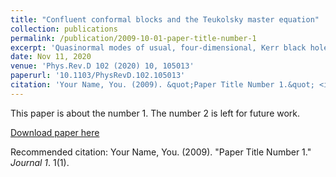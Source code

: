```yaml
---
title: "Confluent conformal blocks and the Teukolsky master equation"
collection: publications
permalink: /publication/2009-10-01-paper-title-number-1
excerpt: 'Quasinormal modes of usual, four-dimensional, Kerr black holes are described by certain solutions of a confluent Heun differential equation. In this work, we express these solutions in terms of the connection matrices for a Riemann-Hilbert problem, which was recently solved in terms of the Painlevé V transcendent. We use this formulation to generate small-frequency expansions for the angular spheroidal harmonic eigenvalue and derive conditions on the monodromy properties for the radial modes. Using exponentiation, we relate the accessory parameter to a semiclassical conformal description and discuss the properties of the operators involved. For the radial equation, while the operators at the horizons have Liouville momenta proportional to the entropy intake, we find that spatial infinity is described by a Whittaker operator.'
date: Nov 11, 2020
venue: 'Phys.Rev.D 102 (2020) 10, 105013'
paperurl: '10.1103/PhysRevD.102.105013'
citation: 'Your Name, You. (2009). &quot;Paper Title Number 1.&quot; <i>Journal 1</i>. 1(1).'
---
```

This paper is about the number 1. The number 2 is left for future work.

[Download paper here](https://journals.aps.org/prd/abstract/10.1103/PhysRevD.102.105013)

Recommended citation: Your Name, You. (2009). "Paper Title Number 1." <i>Journal 1</i>. 1(1).
